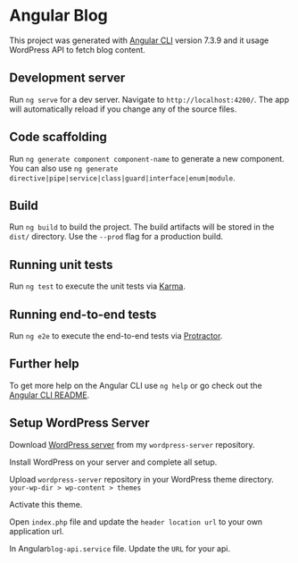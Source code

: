 # Angular Blog

This project was generated with [Angular CLI](https://github.com/angular/angular-cli) version 7.3.9 and it usage WordPress API to fetch blog content.

## Development server

Run `ng serve` for a dev server. Navigate to `http://localhost:4200/`. The app will automatically reload if you change any of the source files.

## Code scaffolding

Run `ng generate component component-name` to generate a new component. You can also use `ng generate directive|pipe|service|class|guard|interface|enum|module`.

## Build

Run `ng build` to build the project. The build artifacts will be stored in the `dist/` directory. Use the `--prod` flag for a production build.

## Running unit tests

Run `ng test` to execute the unit tests via [Karma](https://karma-runner.github.io).

## Running end-to-end tests

Run `ng e2e` to execute the end-to-end tests via [Protractor](http://www.protractortest.org/).

## Further help

To get more help on the Angular CLI use `ng help` or go check out the [Angular CLI README](https://github.com/angular/angular-cli/blob/master/README.md).

## Setup WordPress Server

Download <a target="_blank" href="https://github.com/ashiishme/wordpress-server">WordPress server</a> from my `wordpress-server` repository.

Install WordPress on your server and complete all setup.

Upload `wordpress-server` repository in your WordPress theme directory. 
`your-wp-dir > wp-content > themes`

Activate this theme.

Open `index.php` file and update the `header location url` to your own application url.

In Angular`blog-api.service` file. Update the `URL` for your api.
